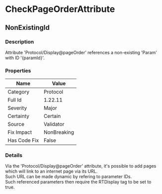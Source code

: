 ﻿---  
uid: Validator_1_22_11  
---

# CheckPageOrderAttribute

## NonExistingId

### Description

Attribute 'Protocol\/Display@pageOrder' references a non\-existing 'Param' with ID '{paramId}'.

### Properties

| Name         | Value       |
| ------------ | ----------- |
| Category     | Protocol    |
| Full Id      | 1.22.11     |
| Severity     | Major       |
| Certainty    | Certain     |
| Source       | Validator   |
| Fix Impact   | NonBreaking |
| Has Code Fix | False       |

### Details

Via the 'Protocol\/Display@pageOrder' attribute, it's possible to add pages which will link to an internet page via its URL.  
Such URL can be made dynamic by refering to parameter IDs.  
Such referenced parameters then require the RTDisplay tag to be set to true.
